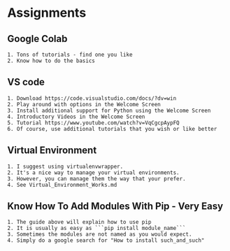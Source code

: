 # Assignments

## Google Colab
    1. Tons of tutorials - find one you like
    2. Know how to do the basics
## VS code
    1. Download https://code.visualstudio.com/docs/?dv=win
    2. Play around with options in the Welcome Screen
    3. Install additional support for Python using the Welcome Screen
    4. Introductory Videos in the Welcome Screen
    5. Tutorial https://www.youtube.com/watch?v=VqCgcpAypFQ
    6. Of course, use additional tutorials that you wish or like better
## Virtual Environment
    1. I suggest using virtualenvwrapper.
    2. It's a nice way to manage your virtual environments.
    3. However, you can manage them the way that your prefer.
    4. See Virtual_Environment_Works.md
## Know How To Add Modules With Pip - Very Easy
    1. The guide above will explain how to use pip
    2. It is usually as easy as ```pip install module_name```
    3. Sometimes the modules are not named as you would expect.
    4. Simply do a google search for "How to install such_and_such"
